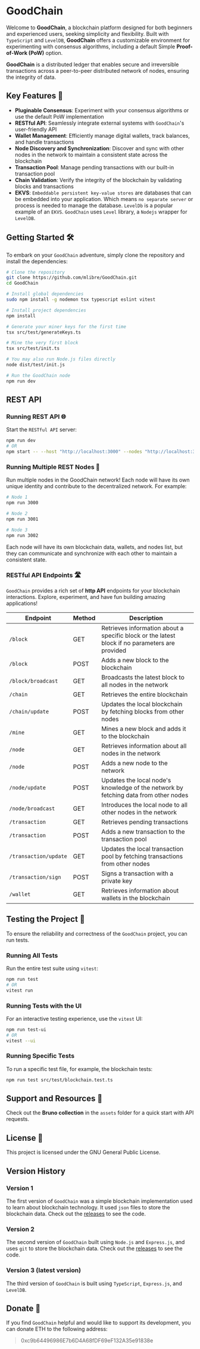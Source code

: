 # GoodChain

Welcome to **GoodChain**, a blockchain platform designed for both beginners and experienced users, seeking simplicity and flexibility. Built with `TypeScript` and `LevelDB`, **GoodChain** offers a customizable environment for experimenting with consensus algorithms, including a default Simple **Proof-of-Work (PoW)** option.

**GoodChain** is a distributed ledger that enables secure and irreversible transactions across a peer-to-peer distributed network of nodes, ensuring the integrity of data.  

## Key Features 🚀

- **Pluginable Consensus**: Experiment with your consensus algorithms or use the default PoW implementation
- **RESTful API**: Seamlessly integrate external systems with `GoodChain`'s user-friendly API
- **Wallet Management**: Efficiently manage digital wallets, track balances, and handle transactions
- **Node Discovery and Synchronization**: Discover and sync with other nodes in the network to maintain a consistent state across the blockchain
- **Transaction Pool**: Manage pending transactions with our built-in transaction pool
- **Chain Validation**: Verify the integrity of the blockchain by validating blocks and transactions
- **EKVS**: `Embeddable persistent key-value stores` are databases that can be embedded into your application. Which means `no separate server` or process is needed to manage the database. `LevelDb` is a popular example of an `EKVS`. `GoodChain` uses `Level` library, a `Nodejs` wrapper for `LevelDB`.

## Getting Started 🛠️

To embark on your `GoodChain` adventure, simply clone the repository and install the dependencies:

```bash
# Clone the repository
git clone https://github.com/mlibre/GoodChain.git
cd GoodChain

# Install global dependencies
sudo npm install -g nodemon tsx typescript eslint vitest

# Install project dependencies
npm install

# Generate your miner keys for the first time
tsx src/test/generateKeys.ts

# Mine the very first block
tsx src/test/init.ts

# You may also run Node.js files directly
node dist/test/init.js

# Run the GoodChain node
npm run dev
```

## REST API

### Running REST API 🌐

Start the `RESTful API` server:

```bash
npm run dev
# OR
npm start -- --host "http://localhost:3000" --nodes "http://localhost:3001" --dbPath "./assets/db/" --minerKeysFile "./assets/keys/miner.json" --name "GoodChain"
```

### Running Multiple REST Nodes 🌟

Run multiple nodes in the GoodChain network! Each node will have its own unique identity and contribute to the decentralized network. For example:

```bash
# Node 1
npm run 3000

# Node 2
npm run 3001

# Node 3
npm run 3002
```

Each node will have its own blockchain data, wallets, and nodes list, but they can communicate and synchronize with each other to maintain a consistent state.

### RESTful API Endpoints 🛣️

`GoodChain` provides a rich set of **http API** endpoints for your blockchain interactions. Explore, experiment, and have fun building amazing applications!

| Endpoint              | Method | Description                                                                                    |
| --------------------- | ------ | ---------------------------------------------------------------------------------------------- |
| `/block`              | GET    | Retrieves information about a specific block or the latest block if no parameters are provided |
| `/block`              | POST   | Adds a new block to the blockchain                                                             |
| `/block/broadcast`    | GET    | Broadcasts the latest block to all nodes in the network                                        |
| `/chain`              | GET    | Retrieves the entire blockchain                                                                |
| `/chain/update`       | POST   | Updates the local blockchain by fetching blocks from other nodes                               |
| `/mine`               | GET    | Mines a new block and adds it to the blockchain                                                |
| `/node`               | GET    | Retrieves information about all nodes in the network                                           |
| `/node`               | POST   | Adds a new node to the network                                                                 |
| `/node/update`        | POST   | Updates the local node's knowledge of the network by fetching data from other nodes            |
| `/node/broadcast`     | GET    | Introduces the local node to all other nodes in the network                                    |
| `/transaction`        | GET    | Retrieves pending transactions                                                                 |
| `/transaction`        | POST   | Adds a new transaction to the transaction pool                                                 |
| `/transaction/update` | GET    | Updates the local transaction pool by fetching transactions from other nodes                   |
| `/transaction/sign`   | POST   | Signs a transaction with a private key                                                         |
| `/wallet`             | GET    | Retrieves information about wallets in the blockchain                                          |

## Testing the Project 🧪

To ensure the reliability and correctness of the `GoodChain` project, you can run tests.

### Running All Tests

Run the entire test suite using `vitest`:

```bash
npm run test
# OR
vitest run
```

### Running Tests with the UI

For an interactive testing experience, use the `vitest` UI:

```bash
npm run test-ui
# OR
vitest --ui
```

### Running Specific Tests

To run a specific test file, for example, the blockchain tests:

```bash
npm run test src/test/blockchain.test.ts
```

## Support and Resources 🤝

Check out the **Bruno collection** in the `assets` folder for a quick start with API requests.

## License 📜

This project is licensed under the GNU General Public License.

## Version History

### Version 1

The first version of `GoodChain` was a simple blockchain implementation used to learn about blockchain technology. It used `json` files to store the blockchain data. Check out the [releases](https://github.com/mlibre/GoodChain/releases/tag/1.0.5) to see the code.

### Version 2

The second version of `GoodChain` built using `Node.js` and `Express.js`, and uses `git` to store the blockchain data. Check out the [releases](https://github.com/mlibre/GoodChain/releases/tag/2.0.2) to see the code.

### Version 3 (latest version)

The third version of `GoodChain` is built using `TypeScript`, `Express.js`, and `LevelDB`.

## Donate 💖

If you find `GoodChain` helpful and would like to support its development, you can donate ETH to the following address:

> 0xc9b64496986E7b6D4A68fDF69eF132A35e91838e